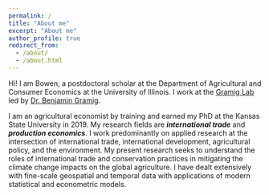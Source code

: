 ```yaml
---
permalink: /
title: "About me"
excerpt: "About me"
author_profile: true
redirect_from: 
  - /about/
  - /about.html
---
```


Hi! I am Bowen, a postdoctoral scholar at the Department of Agricultural and Consumer Economics at the University of Illinois. I work at the [Gramig Lab](https://www.bengramig.com/) led by [Dr. Benjamin Gramig](https://ace.illinois.edu/directory/bgramig). 

I am an agricultural economist by training and earned my PhD at the Kansas State University in 2019. My research fields are **_international trade_** and **_production economics_**. I work predominantly on applied research at the intersection of international trade, international development, agricultural policy, and the environment. My present research seeks to understand the roles of international trade and conservation practices in mitigating the climate change impacts on the global agriculture. I have dealt extensively with fine-scale geospatial and temporal data with applications of modern statistical and econometric models. 





 

